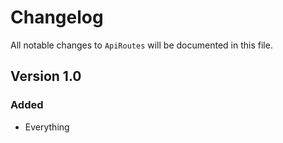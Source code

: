 # Changelog

All notable changes to `ApiRoutes` will be documented in this file.

## Version 1.0

### Added
- Everything
